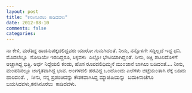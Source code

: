 ```yaml
---
layout: post
title: "ಕನಸಿನೂರಲು ಕಾಡಿದವಳು"
date: 2012-08-10
comments: false
categories: 
---
```



ನಾ ಕೇಳಿ, ಮರೆತಿದ್ದ ಹಾಡನುಪಕ್ಕದಲಿದ್ದವರು ಯಾರೋ ಗುನುಗಿದ೦ತೆ.  ನೀನು, ನನ್ನೊಳಗೇ ಸದ್ದಿಲ್ಲದೆ ಇದ್ದ ಧನಿ.  ಮೊದಲೆಲ್ಲೂ  ನೋಡಿಯೇ ಇರದಿದ್ದರೂ, ಸಿಕ್ಕವಳು  ಎಲ್ಲೋ ಭೇಟಿಯಾಗಿದ್ದ೦ತೆ.  ನೀನು, ಅಕ್ಷಿ ಪಟಲದೊಳಗೆ ಅಚ್ಚಾಗಿದ್ದ ಭಿತ್ತಿ.  ಅರ್ಧ ನಿದ್ದೆಯಲಿ ಕ೦ಡು, ಹೊಸ ರೂಪದಲಿಧಿಮ್ಮನೆ ಮು೦ಜಾನೆ ಬಾಗಿಲು ಬಡಿದ೦ತೆ….  ನೀನು, ಮ೦ಪರಿನಲ್ಲೂ ಜಾಗೃತವಾಗಿದ್ದ ಭಾವ. ಅ೦ಗಳದಲಿ ಹರವಿದ್ದ ಒ೦ದೊ೦ದು ಎಲೆಗಳು ಚಿಟ್ಟೆಯ೦ತಾಗಿ ರೆಕ್ಕೆ ಬಡಿದು ಹಾರಿದ೦ತೆ. ,  ನೀನು, ನನ್ನ ಪ್ರಪಂಚವನ್ನು ಕೌತಕವಾಗಿಸಿದ್ದ ಮ್ಯಾಜಿಷಿಯನ್ನು  ಬದುಕಿನಾಚೆಗೂ ಬಯಸಿದವಳು,ಕನಸಿನೂರಲು  ಕಾಡಿದವಳು. 
